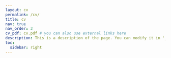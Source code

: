 ```yaml
---
layout: cv
permalink: /cv/
title: cv
nav: true
nav_order: 3
cv_pdf: cv.pdf # you can also use external links here
description: This is a description of the page. You can modify it in '_pages/cv.md'. You can also change or remove the top pdf download button.
toc:
  sidebar: right
---
```

